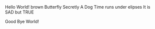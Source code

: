 Hello World!
brown
Butterfly
Secretly A Dog
Time runs under elipses
It is SAD but TRUE






Good Bye World!










